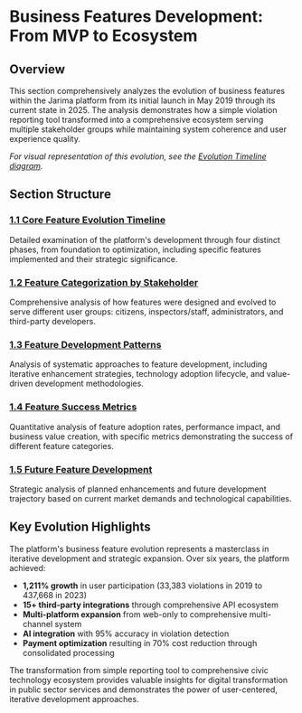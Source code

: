 # Business Features Development: From MVP to Ecosystem

## Overview

This section comprehensively analyzes the evolution of business features within the Jarima platform from its initial launch in May 2019 through its current state in 2025. The analysis demonstrates how a simple violation reporting tool transformed into a comprehensive ecosystem serving multiple stakeholder groups while maintaining system coherence and user experience quality.

*For visual representation of this evolution, see the [Evolution Timeline diagram](../diagrams/evolution-timeline.md).*

## Section Structure

### [1.1 Core Feature Evolution Timeline](./core-feature-evolution-timeline.md)
Detailed examination of the platform's development through four distinct phases, from foundation to optimization, including specific features implemented and their strategic significance.

### [1.2 Feature Categorization by Stakeholder](./feature-categorization-by-stakeholder.md)
Comprehensive analysis of how features were designed and evolved to serve different user groups: citizens, inspectors/staff, administrators, and third-party developers.

### [1.3 Feature Development Patterns](./feature-development-patterns.md)
Analysis of systematic approaches to feature development, including iterative enhancement strategies, technology adoption lifecycle, and value-driven development methodologies.

### [1.4 Feature Success Metrics](./feature-success-metrics.md)
Quantitative analysis of feature adoption rates, performance impact, and business value creation, with specific metrics demonstrating the success of different feature categories.

### [1.5 Future Feature Development](./future-feature-development.md)
Strategic analysis of planned enhancements and future development trajectory based on current market demands and technological capabilities.

## Key Evolution Highlights

The platform's business feature evolution represents a masterclass in iterative development and strategic expansion. Over six years, the platform achieved:

- **1,211% growth** in user participation (33,383 violations in 2019 to 437,668 in 2023)
- **15+ third-party integrations** through comprehensive API ecosystem
- **Multi-platform expansion** from web-only to comprehensive multi-channel system
- **AI integration** with 95% accuracy in violation detection
- **Payment optimization** resulting in 70% cost reduction through consolidated processing

The transformation from simple reporting tool to comprehensive civic technology ecosystem provides valuable insights for digital transformation in public sector services and demonstrates the power of user-centered, iterative development approaches.